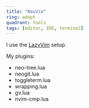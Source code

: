 ```yaml
---
title: "NeoVim"
ring: adopt
quadrant: tools
tags: [editor, IDE, terminal]
---
```


I use the [LazyVim](https://www.lazyvim.org/) setup.

My plugins:

- neo-tree.lua
- neogit.lua
- toggleterm.lua
- wrapping.lua
- gv.lua
- nvim-cmp.lua
